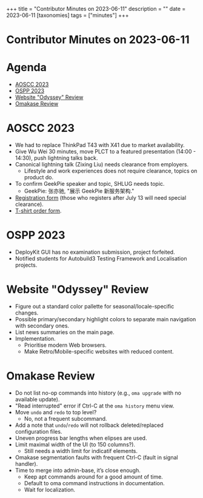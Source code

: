 +++
title = "Contributor Minutes on 2023-06-11"
description = ""
date = 2023-06-11
[taxonomies]
tags = ["minutes"]
+++

Contributor Minutes on 2023-06-11
=================================

Agenda
======

- [AOSCC 2023](#aoscc-2023)
- [OSPP 2023](#ospp-2023)
- [Website "Odyssey" Review](#website-odyssey-review)
- [Omakase Review](#omakase-review)

AOSCC 2023
==========

- We had to replace ThinkPad T43 with X41 due to market availability.
- Give Wu Wei 30 minutes, move PLCT to a featured presentation (14:00 - 14:30), push lightning talks back.
- Canonical lightning talk (Zixing Liu) needs clearance from employers.
    - Lifestyle and work experiences does not require clearance, topics on product do.
- To confirm GeekPie speaker and topic, SHLUG needs topic.
    - GeekPie: 张亦驰, "展示 GeekPie 新服务架构."
- [Registration form](https://forms.gle/SNwrdLVabf8TDcTh7) (those who registers after July 13 will need special clearance).
- [T-shirt order form](https://forms.gle/2Qhjh4LAMvzbmaFf7).

OSPP 2023
=========

- DeployKit GUI has no examination submission, project forfeited.
- Notified students for Autobuild3 Testing Framework and Localisation projects.

Website "Odyssey" Review
========================

- Figure out a standard color pallette for seasonal/locale-specific changes.
- Possible primary/secondary highlight colors to separate main navigation with secondary ones.
- List news summaries on the main page.
- Implementation.
    - Prioritise modern Web browsers.
    - Make Retro/Mobile-specific websites with reduced content.

Omakase Review
==============

- Do not list no-op commands into history (e.g., `oma upgrade` with no available update).
- "Read interrupted" error if Ctrl-C at the `oma history` menu view.
- Move `undo` and `redo` to top level?
    - No, not a frequent subcommand.
- Add a note that `undo`/`redo` will not rollback deleted/replaced configuration files.
- Uneven progress bar lengths when elipses are used.
- Limit maximal width of the UI (to 150 columns?).
    - Still needs a width limit for indicatif elements.
- Omakase segmentation faults with frequent Ctrl-C (fault in signal handler).
- Time to merge into admin-base, it’s close enough.
    - Keep apt commands around for a good amount of time.
    - Default to oma command instructions in documentation.
    - Wait for localization.
